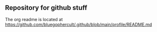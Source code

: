 ## Repository for github stuff

The org readme is located at https://github.com/bluegophercult/.github/blob/main/profile/README.md
